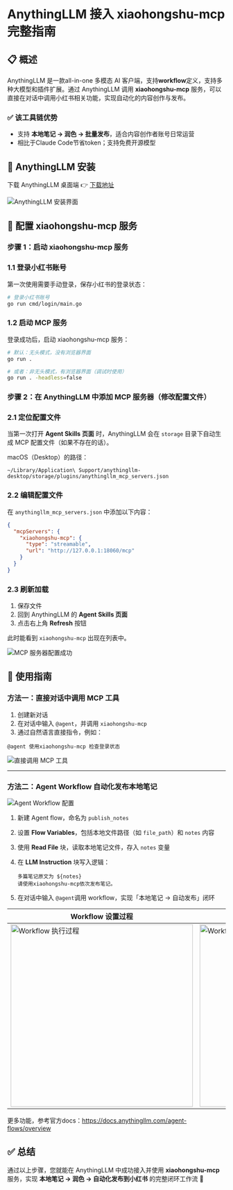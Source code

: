 # AnythingLLM 接入 xiaohongshu-mcp 完整指南

## 📋 概述

AnythingLLM 是一款all-in-one 多模态 AI 客户端，支持**workflow**定义，支持多种大模型和插件扩展。通过 AnythingLLM 调用 **xiaohongshu-mcp** 服务，可以直接在对话中调用小红书相关功能，实现自动化的内容创作与发布。

### ✅ 该工具链优势

- 支持 **本地笔记 → 润色 → 批量发布**，适合内容创作者账号日常运营
- 相比于Claude Code节省token；支持免费开源模型

## 🚀 AnythingLLM 安装

下载 AnythingLLM 桌面端 👉 [下载地址](https://anythingllm.com/desktop)

![AnythingLLM 安装界面](images/anythingllm-install.png)

## 🔌 配置 xiaohongshu-mcp 服务

### 步骤 1：启动 xiaohongshu-mcp 服务

### 1.1 登录小红书账号

第一次使用需要手动登录，保存小红书的登录状态：

```bash
# 登录小红书账号
go run cmd/login/main.go
```

### 1.2 启动 MCP 服务

登录成功后，启动 xiaohongshu-mcp 服务：

```bash
# 默认：无头模式，没有浏览器界面
go run .

# 或者：非无头模式，有浏览器界面（调试时使用）
go run . -headless=false
```

### 步骤 2：在 AnythingLLM 中添加 MCP 服务器（修改配置文件）

### 2.1 定位配置文件

当第一次打开 **Agent Skills 页面** 时，AnythingLLM 会在 `storage` 目录下自动生成 MCP 配置文件（如果不存在的话）。

macOS（Desktop）的路径：

```
~/Library/Application\ Support/anythingllm-desktop/storage/plugins/anythingllm_mcp_servers.json
```

### 2.2 编辑配置文件

在 `anythingllm_mcp_servers.json` 中添加以下内容：

```json
{
  "mcpServers": {
    "xiaohongshu-mcp": {
      "type": "streamable",
      "url": "http://127.0.0.1:18060/mcp"
    }
  }
}
```

### 2.3 刷新加载

1. 保存文件
2. 回到 AnythingLLM 的 **Agent Skills 页面**
3. 点击右上角 **Refresh** 按钮

此时能看到 `xiaohongshu-mcp` 出现在列表中。

![MCP 服务器配置成功](images/mcp-server-config.png)

## 🎯 使用指南

### 方法一：直接对话中调用 MCP 工具

1. 创建新对话
2. 在对话中输入 `@agent`，并调用 `xiaohongshu-mcp`
3. 通过自然语言直接指令，例如：

```
@agent 使用xiaohongshu-mcp 检查登录状态
```

![直接调用 MCP 工具](images/direct-mcp-call.png)

---

### 方法二：Agent Workflow 自动化发布本地笔记

![Agent Workflow 配置](images/agent-workflow-config.png)

1. 新建 Agent flow，命名为 `publish_notes` 
2. 设置 **Flow Variables**，包括本地文件路径（如 `file_path`）和 `notes` 内容
3. 使用 **Read File** 块，读取本地笔记文件，存入 `notes` 变量
4. 在 **LLM Instruction** 块写入逻辑：
    
    ```
    多篇笔记原文为 ${notes}
    请使用xiaohongshu-mcp依次发布笔记。
    ```
    

5. 在对话中输入 `@agent`调用 workflow，实现「本地笔记 → 自动发布」闭环

| Workflow 设置过程 | Workflow 调用结果 |
| --- | --- |
| <a href="images/workflow-execution-process.png" target="_blank"><img src="images/workflow-execution-process.png" alt="Workflow 执行过程" width="420"></a> | <a href="images/workflow-execution-results.png" target="_blank"><img src="images/workflow-execution-results.png" alt="Workflow 执行结果" width="420"></a> |


更多功能，参考官方docs：https://docs.anythingllm.com/agent-flows/overview

## ✅ 总结

通过以上步骤，您就能在 AnythingLLM 中成功接入并使用 **xiaohongshu-mcp** 服务，实现 **本地笔记 → 润色 → 自动化发布到小红书** 的完整闭环工作流 🚀

